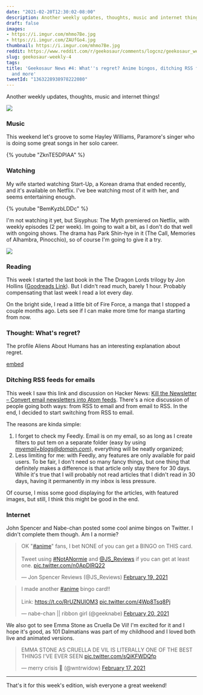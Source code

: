 ```yaml
---
date: "2021-02-20T12:30:02-08:00"
description: Another weekly updates, thoughts, music and internet things!
draft: false
images:
- https://i.imgur.com/mhmo7Be.jpg
- https://i.imgur.com/ZAUfGo4.jpg
thumbnail: https://i.imgur.com/mhmo7Be.jpg
reddit: https://www.reddit.com/r/geekosaur/comments/logcnz/geekosaur_weekly_4_whats_regret_anime_bingos/
slug: geekosaur-weekly-4
tags:
title: 'Geekosaur News #4: What''s regret? Anime bingos, ditching RSS for emails,
  and more'
tweetId: "1363228938978222080"
---
```


Another weekly updates, thoughts, music and internet things!

![](https://i.imgur.com/mhmo7Be.jpg)

<!--more-->

### Music

This weekend let's groove to some Hayley Williams, Paramore's singer who is doing some great songs in her solo career.

{% youtube "ZknTE5DPlAA" %}

### Watching

My wife started watching Start-Up, a Korean drama that ended recently, and it's available on Netflix. I've bee watching most of it with her, and seems entertaining enough.

{% youtube "BemKyzbLDDc" %}

I'm not watching it yet, but Sisyphus: The Myth premiered on Netflix, with weekly episodes (2 per week). Im going to wait a bit, as I don't do that well with ongoing shows. The drama has Park Shin-hye in it (The Call, Memories of Alhambra, Pinocchio), so of course I'm going to give it a try.

![](https://i.imgur.com/ZAUfGo4.jpg)

### Reading

This week I started the last book in the The Dragon Lords trilogy by Jon Hollins ([Goodreads Link](https://www.goodreads.com/series/181705-the-dragon-lords)). But I didn't read much, barely 1 hour. Probably compensating that last week I read a lot every day.

On the bright side, I read a little bit of Fire Force, a manga that I stopped a couple months ago. Lets see if I can make more time for manga starting from now.

### Thought: What's regret?

The profile Aliens About Humans has an interesting explanation about regret. 

[embed](https://twitter.com/HumansExplained/status/1361373449919356929)

### Ditching RSS feeds for emails

This week I saw this link and discussion on Hacker News: [Kill the Newsletter – Convert email newsletters into Atom feeds](https://news.ycombinator.com/item?id=26167248). There's a nice discussion of people going both ways: from RSS to email and from email to RSS. In the end, I decided to start switching from RSS to email.

The reasons are kinda simple:

1. I forget to check my Feedly. Email is on my email, so as long as I create filters to put tem on a separate folder (easy by using *myemail+blogs@domain.com*), everything will be neatly organized;
2. Less limiting for me: with Feedly, any features are only available for paid users. To be fair, I don't need so many fancy things, but one thing that definitely makes a difference is that article only stay there for 30 days. While it's true that I will probably not read articles that I didn't read in 30 days, having it permanently in my inbox is less pressure.

Of course, I miss some good displaying for the articles, with featured images, but still, I think this might be good in the end.

### Internet

John Spencer and Nabe-chan posted some cool anime bingos on Twitter. I didn't complete them though. Am I a normie?

<blockquote class="twitter-tweet"><p lang="en" dir="ltr">OK &quot;<a href="https://twitter.com/hashtag/anime?src=hash&amp;ref_src=twsrc%5Etfw">#anime</a>&quot; fans, I bet NONE of you can get a BINGO on THIS card.<br><br>Tweet using <a href="https://twitter.com/hashtag/NotANormie?src=hash&amp;ref_src=twsrc%5Etfw">#NotANormie</a> and <a href="https://twitter.com/JS_Reviews?ref_src=twsrc%5Etfw">@JS_Reviews</a> if you can get at least one. <a href="https://t.co/n0ApDlRQ22">pic.twitter.com/n0ApDlRQ22</a></p>&mdash; Jon Spencer Reviews (@JS_Reviews) <a href="https://twitter.com/JS_Reviews/status/1362891009122705410?ref_src=twsrc%5Etfw">February 19, 2021</a></blockquote> <script async src="https://platform.twitter.com/widgets.js" charset="utf-8"></script>

<blockquote class="twitter-tweet"><p lang="en" dir="ltr">I made another <a href="https://twitter.com/hashtag/anime?src=hash&amp;ref_src=twsrc%5Etfw">#anime</a> bingo card!!<br><br>Link: <a href="https://t.co/RrUZNUIOM3">https://t.co/RrUZNUIOM3</a> <a href="https://t.co/4Wp8Tsq8Pj">pic.twitter.com/4Wp8Tsq8Pj</a></p>&mdash; nabe-chan || ribbon girl (@geeknabe) <a href="https://twitter.com/geeknabe/status/1363063797636759552?ref_src=twsrc%5Etfw">February 20, 2021</a></blockquote> <script async src="https://platform.twitter.com/widgets.js" charset="utf-8"></script>

We also got to see Emma Stone as Cruella De Vil! I'm excited for it and I hope it's good, as 101 Dalmatians was part of my childhood and I loved both live and animated versions.

<blockquote class="twitter-tweet"><p lang="en" dir="ltr">EMMA STONE AS CRUELLA DE VIL IS LITERALLY ONE OF THE BEST THINGS I&#39;VE EVER SEEN <a href="https://t.co/sQiKFWDQfp">pic.twitter.com/sQiKFWDQfp</a></p>&mdash; merry crisis 🎄 (@wntrwidow) <a href="https://twitter.com/wntrwidow/status/1362025930915520519?ref_src=twsrc%5Etfw">February 17, 2021</a></blockquote> <script async src="https://platform.twitter.com/widgets.js" charset="utf-8"></script>

---

That's it for this week's edition, wish everyone a great weekend!